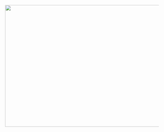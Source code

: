 <a href="https://github.com/devxb/gitanimals">
<img
  src="https://render.gitanimals.org/farms/wnsgur1"
  width="600"
  height="400"
/>
</a>
